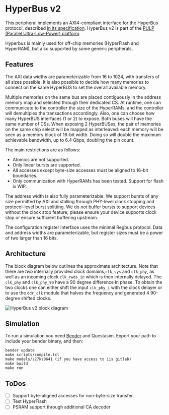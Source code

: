 # HyperBus v2

This peripheral implements an AXI4-compliant interface for the HyperBus protocol, described [in its specification](https://www.cypress.com/file/213356/download). HyperBus v2 is part of the [PULP (Parallel Ultra-Low-Power) platform](https://pulp-platform.org/).

Hyperbus is mainly used for off-chip memories (HyperFlash and HyperRAM), but also supported by some generic peripherals.

## Features

The AXI data widths are parameterizable from 16 to 1024, with transfers of all sizes possible. It is also possible to decide how many memories to connect on the same HyperBUS to set the overall available memory.

Multiple memories on the same bus are placed contiguously in the address memory map and selected through their dedicated CS. At runtime, one can communicate to the controller the size
of the HyperRAMs, and the controller will demultiplex the transactions accordingly. Also, one can choose how many HyperBUS interfaces (1 or 2) to expose. Both buses will have the same number of CSs.
When exposing 2 HyperBUSes, the pair of memories on the same chip select will be mapped as interleaved: each memory will be seen as a memory block of 16-bit width. Doing so will double the maximum achievable bandwidth, up to 6.4 Gbps,
doubling the pin count.

The main restrictions are as follows:

- Atomics are not supported.
- Only linear bursts are supported.
- All accesses except byte-size accesses must be aligned to 16-bit boundaries.
- Only communication with HyperRAMs has been tested. Support for flash is WIP.

The address width is also fully parameterizable. We support bursts of any size permitted by AXI and stalling through PHY-level clock stopping and protocol-level burst splitting. We do _not_ buffer bursts to support devices without the clock stop feature; please ensure your device supports clock stop or ensure sufficient buffering upstream.

The configuration register interface uses the minimal Regbus protocol. Data and address widths are parameterizable, but register sizes must be a power of two larger than 16 bits.

## Architecture

The block diagram below outlines the approximate architecture. Note that there are *two* internally provided clock domains,`clk_sys` and `clk_phy`, as well as an incoming clock `clk_rwds_in` which is then internally delayed.
The `clk_phy` and `clk_phy_90` have a 90 degree difference in phase. To obtain the two clocks one can either shift the input `clk_phy_i` with the clock delayer or to use the `ddr_clk` module that halves the frequency and generated 4 90-degree shifted clocks. 

![HyperBus v2 block diagram](./docs/axi_hyper.svg)

## Simulation

To run a simulation you need [Bender](https://github.com/pulp-platform/bender) and Questasim. Export your path to include your bender binary, and then:

```
bender update
make scripts/compile.tcl
make models/s27ks0641 (if you have access to iis gitlab)
make build
make run
```

## ToDos

- [ ] Support byte-aligned accesses for non-byte-size transfer
- [ ] Test HyperFlash
- [ ] PSRAM support through additional CA decoder
